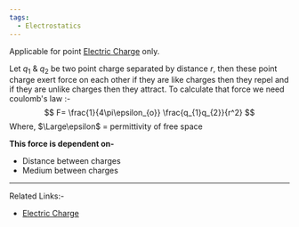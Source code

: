 ```yaml
---
tags:
  - Electrostatics
---
```

Applicable for point [Electric Charge](Electric%20Charge.md) only.

Let $q_{1}$ & $q_{2}$ be two point charge separated by distance $r$, then these point charge exert force on each other if they are like charges then they repel and if they are unlike charges then they attract. To calculate that force we need coulomb's law :-
$$
F= \frac{1}{4\pi\epsilon_{o}} \frac{q_{1}q_{2}}{r^2}
$$
Where,
$\Large\epsilon$ = permittivity of free space

**This force is dependent on-**
- Distance between charges
- Medium between charges 

---
Related Links:-
- [Electric Charge](Electric%20Charge.md) 